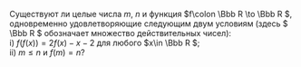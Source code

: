Существуют ли целые числа $m$, $n$ и функция $f\colon \Bbb R \to \Bbb R $, одновременно 
удовлетворяющие следующим двум условиям (здесь $ \Bbb R $ обозначает множество 
действительных чисел):
<br/>
i) $f(f(x))=2f(x)-x-2$ для любого $x\in \Bbb R $;
<br/>
ii) $m\leq n$  и  $f(m)=n$?